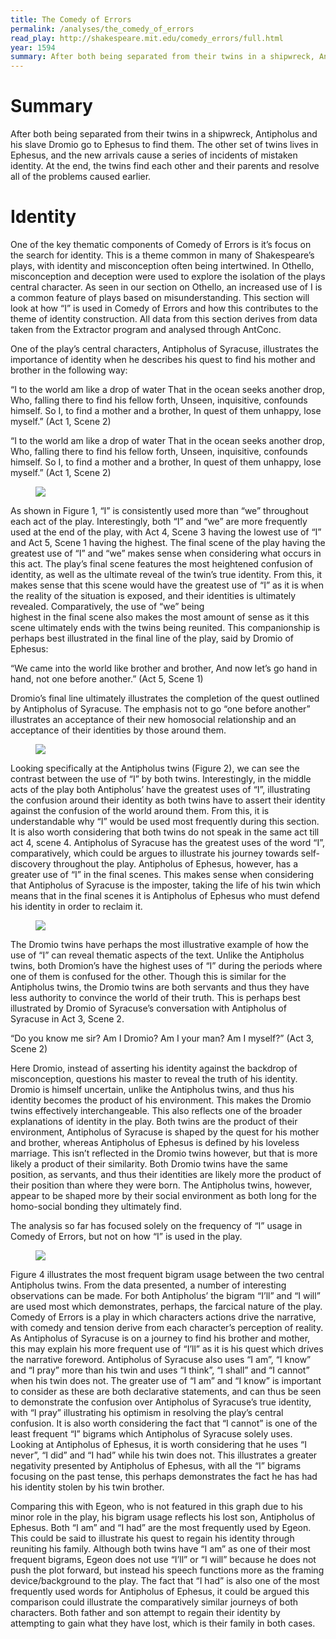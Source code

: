 ```yaml
---
title: The Comedy of Errors
permalink: /analyses/the_comedy_of_errors
read_play: http://shakespeare.mit.edu/comedy_errors/full.html
year: 1594
summary: After both being separated from their twins in a shipwreck, Antipholus and his slave Dromio go to Ephesus to find them. The other set of twins lives in Ephesus, and the new arrivals cause a series of incidents of mistaken identity. At the end, the twins find each other and their parents and resolve all of the problems caused earlier.
---
```

# Summary

After both being separated from their twins in a shipwreck, Antipholus and his slave Dromio go to Ephesus to find them. The other set of twins lives in Ephesus, and the new arrivals cause a series of incidents of mistaken identity. At the end, the twins find each other and their parents and resolve all of the problems caused earlier.

# Identity

One of the key thematic components of Comedy of Errors is it’s focus on the 
search for identity. This is a theme common in many of Shakespeare’s plays, 
with identity and misconception often being intertwined. In Othello, 
misconception and deception were used to explore the isolation of the plays 
central character. As seen in our section on Othello, an increased use of I 
is a common feature of plays based on misunderstanding. This section will 
look at how “I” is used in Comedy of Errors and how this contributes to the 
theme of identity construction. All data from this section derives from data 
taken from the Extractor program and analysed through AntConc.

One of the play’s central characters, Antipholus of Syracuse, illustrates 
the importance of identity when he describes his quest to find his mother 
and brother in the following way:

“I to the world am like a drop of water
That in the ocean seeks another drop,
Who, falling there to find his fellow forth,
Unseen, inquisitive, confounds himself.
So I, to find a mother and a brother,
In quest of them unhappy, lose myself.” (Act 1, Scene 2)

“I to the world am like a drop of water
That in the ocean seeks another drop,
Who, falling there to find his fellow forth,
Unseen, inquisitive, confounds himself.
So I, to find a mother and a brother,
In quest of them unhappy, lose myself.” (Act 1, Scene 2)

<figure>
<img src ="/media/image1.png" />
</figure>

As shown in Figure 1, “I” is consistently used more than “we” throughout 
each act of the play. Interestingly, both “I” and “we” are more frequently 
used at the end of the play, with Act 4, Scene 3 having the lowest use of “I”
and Act 5, Scene 1 having the highest. The final scene of the play having 
the greatest use of “I” and “we” makes sense when considering what occurs 
in this act. The play’s final scene features the most heightened confusion 
of identity, as well as the ultimate reveal of the twin’s true identity. 
From this, it makes sense that this scene would have the greatest use of “I”
as it is when the reality of the situation is exposed, and their 
identities is ultimately revealed. Comparatively, the use of “we” being  
highest in the final scene also makes the most amount of sense as it this 
scene ultimately ends with the twins being reunited. This companionship is 
perhaps best illustrated in the final line of the play, said by Dromio of 
Ephesus:

“We came into the world like brother and brother,
And now let’s go hand in hand, not one before another.” (Act 5, Scene 1)

Dromio’s final line ultimately illustrates the completion of the quest 
outlined by Antipholus of Syracuse. The emphasis not to go “one before 
another” illustrates an acceptance of their new homosocial relationship and 
an acceptance of their identities by those around them.

<figure>
<img src="/media/image2.png" />
</figure>

Looking specifically at the Antipholus twins (Figure 2), we can see the 
contrast between the use of “I” by both twins. Interestingly, in the middle 
acts of the play both Antipholus’ have the greatest uses of “I”, 
illustrating the confusion around their identity as both twins have to 
assert their identity against the confusion of the world around them. From 
this, it is understandable why “I” would be used most frequently during this 
section. It is also worth considering that both twins do not speak in the 
same act till act 4, scene 4. Antipholus of Syracuse has the greatest uses 
of the word “I”, comparatively, which could be argues to illustrate his 
journey towards self-discovery throughout the play. Antipholus of Ephesus, 
however, has a greater use of “I” in the final scenes. This makes sense when 
considering that Antipholus of Syracuse is the imposter, taking the life of 
his twin which means that in the final scenes it is Antipholus of Ephesus 
who must defend his identity in order to reclaim it. 

<figure>
<img src ="/media/image3.png" />
</figure>

The Dromio twins have perhaps the most illustrative example of how the use 
of “I” can reveal thematic aspects of the text. Unlike the Antipholus twins, 
both Dromion’s have the highest uses of “I” during the periods where one of 
them is confused for the other. Though this is similar for the Antipholus 
twins, the Dromio twins are both servants and thus they have less authority 
to convince the world of their truth. This is perhaps best illustrated by 
Dromio of Syracuse’s conversation with Antipholus of Syracuse in Act 3, 
Scene 2. 

“Do you know me sir? Am I
Dromio? Am I your man? Am I myself?” (Act 3, Scene 2)

Here Dromio, instead of asserting his identity against the backdrop of 
misconception, questions his master to reveal the truth of his identity. 
Dromio is himself uncertain, unlike the Antipholus twins, and thus his 
identity becomes the product of his environment. This makes the Dromio twins 
effectively interchangeable. This also reflects one of the broader 
explanations of identity in the play. Both twins are the product of their 
environment, Antipholus of Syracuse is shaped by the quest for his mother 
and brother, whereas Antipholus of Ephesus is defined by his loveless 
marriage. This isn’t reflected in the Dromio twins however, but that is more 
likely a product of their similarity. Both Dromio twins have the same 
position, as servants, and thus their identities are likely more the product 
of their position than where they were born. The Antipholus twins, however, 
appear to be shaped more by their social environment as both long for the 
homo-social bonding they ultimately find.

The analysis so far has focused solely on the frequency of “I” usage in 
Comedy of Errors, but not on how “I” is used in the play. 

<figure>
<img src="/media/image4.png" />
</figure>

Figure 4 illustrates the most frequent bigram usage between the two central 
Antipholus twins. From the data presented, a number of interesting 
observations can be made. For both Antipholus’ the bigram “I’ll” and “I will”
are used most which demonstrates, perhaps, the farcical nature of the play. 
Comedy of Errors is a play in which characters actions drive the narrative, 
with comedy and tension derive from each character’s perception of reality. 
As Antipholus of Syracuse is on a journey to find his brother and mother, 
this may explain his more frequent use of “I’ll” as it is his quest which 
drives the narrative foreword. Antipholus of Syracuse also uses “I am”, “I 
know” and “I pray” more than his twin and uses “I think”, “I shall” and “I 
cannot” when his twin does not. The greater use of “I am” and “I know” is 
important to consider as these are both declarative statements, and can thus 
be seen to demonstrate the confusion over Antipholus of Syracuse’s true 
identity, with “I pray” illustrating his optimism in resolving the play’s 
central confusion. It is also worth considering the fact that “I cannot” is 
one of the least frequent “I” bigrams which Antipholus of Syracuse solely 
uses. Looking at Antipholus of Ephesus, it is worth considering that he uses 
“I never”, “I did” and “I had” while his twin does not. This illustrates a 
greater negativity presented by Antipholus of Ephesus, with all the “I” 
bigrams focusing on the past tense, this perhaps demonstrates the fact he 
has had his identity stolen by his twin brother. 

Comparing this with Egeon, who is not featured in this graph due to his 
minor role in the play, his bigram usage reflects his lost son, Antipholus 
of Ephesus. Both “I am” and “I had” are the most frequently used by Egeon. 
This could be said to illustrate his quest to regain his identity through 
reuniting his family. Although both twins have “I am” as one of their most 
frequent bigrams, Egeon does not use “I’ll” or “I will” because he does not 
push the plot forward, but instead his speech functions more as the framing 
device/background to the play. The fact that “I had” is also one of the most 
frequently used words for Antipholus of Ephesus, it could be argued this 
comparison could illustrate the comparatively similar journeys of both 
characters. Both father and son attempt to regain their identity by 
attempting to gain what they have lost, which is their family in both cases.
